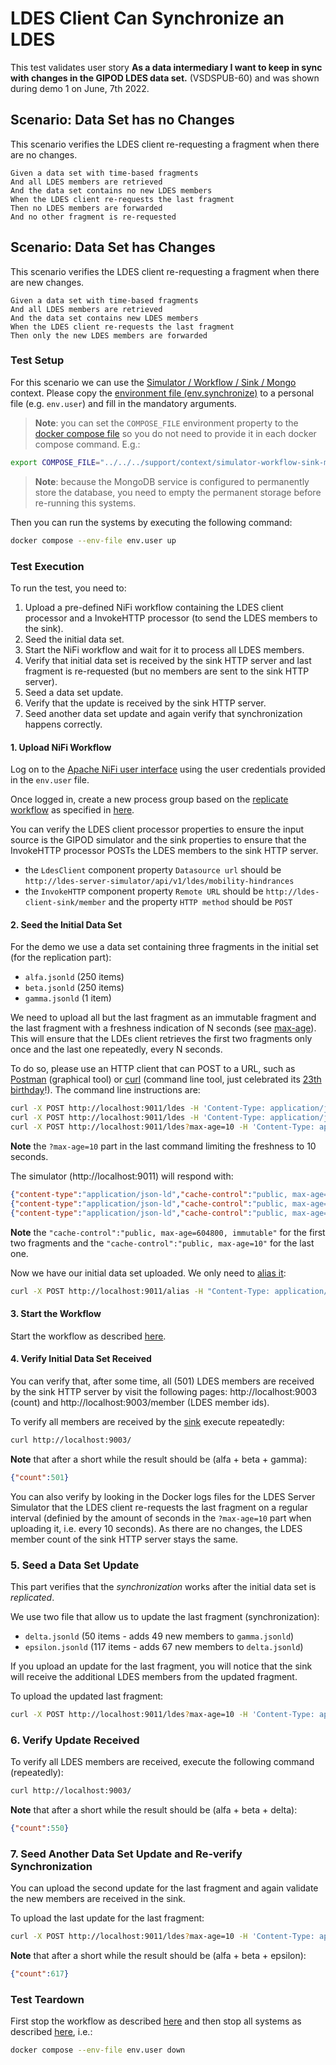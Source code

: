 # LDES Client Can Synchronize an LDES
This test validates user story **As a data intermediary I want to keep in sync with changes in the GIPOD LDES data set.** (VSDSPUB-60) and was shown during demo 1 on June, 7th 2022.

## Scenario: Data Set has no Changes
This scenario verifies the LDES client re-requesting a fragment when there are no changes.
```gherkin
Given a data set with time-based fragments
And all LDES members are retrieved
And the data set contains no new LDES members
When the LDES client re-requests the last fragment
Then no LDES members are forwarded
And no other fragment is re-requested
```

## Scenario: Data Set has Changes
This scenario verifies the LDES client re-requesting a fragment when there are new changes.
```gherkin
Given a data set with time-based fragments
And all LDES members are retrieved
And the data set contains new LDES members
When the LDES client re-requests the last fragment
Then only the new LDES members are forwarded
```

### Test Setup
For this scenario we can use the [Simulator / Workflow / Sink / Mongo](../../../support/context/simulator-workflow-sink-mongo/README.md) context. Please copy the [environment file (env.synchronize)](./env.synchronize) to a personal file (e.g. `env.user`) and fill in the mandatory arguments. 

> **Note**: you can set the `COMPOSE_FILE` environment property to the [docker compose file](../../../support/context/simulator-workflow-sink-mongo/docker-compose.yml) so you do not need to provide it in each docker compose command. E.g.:
```bash
export COMPOSE_FILE="../../../support/context/simulator-workflow-sink-mongo/docker-compose.yml"
```

> **Note**: because the MongoDB service is configured to permanently store the database, you need to empty the permanent storage before re-running this systems.

Then you can run the systems by executing the following command:
```bash
docker compose --env-file env.user up
```

### Test Execution
To run the test, you need to:
1. Upload a pre-defined NiFi workflow containing the LDES client processor and a InvokeHTTP processor (to send the LDES members to the sink).
2. Seed the initial data set.
3. Start the NiFi workflow and wait for it to process all LDES members.
4. Verify that initial data set is received by the sink HTTP server and last fragment is re-requested (but no members are sent to the sink HTTP server).
5. Seed a data set update.
6. Verify that the update is received by the sink HTTP server.
7. Seed another data set update and again verify that synchronization happens correctly.

#### 1. Upload NiFi Workflow
Log on to the [Apache NiFi user interface](https://localhost:8443/nifi) using the user credentials provided in the `env.user` file.

Once logged in, create a new process group based on the [replicate workflow](./nifi-workflow.json) as specified in [here](../../../support/context/workflow/README.md#creating-a-workflow).

You can verify the LDES client processor properties to ensure the input source is the GIPOD simulator and the sink properties to ensure that the InvokeHTTP processor POSTs the LDES members to the sink HTTP server.
* the `LdesClient` component property `Datasource url` should be `http://ldes-server-simulator/api/v1/ldes/mobility-hindrances`
* the `InvokeHTTP` component property `Remote URL` should be `http://ldes-client-sink/member` and the property `HTTP method` should be `POST`

#### 2. Seed the Initial Data Set
For the demo we use a data set containing three fragments in the initial set (for the replication part):
* `alfa.jsonld` (250 items)
* `beta.jsonld` (250 items)
* `gamma.jsonld` (1 item)

We need to upload all but the last fragment as an immutable fragment and the last fragment with a freshness indication of N seconds (see [max-age](https://developer.mozilla.org/en-US/docs/Web/HTTP/Headers/Cache-Control#response_directives)). This will ensure that the LDEs client retrieves the first two fragments only once and the last one repeatedly, every N seconds.

To do so, please use an HTTP client that can POST to a URL, such as [Postman](https://www.postman.com/) (graphical tool) or [curl](https://curl.se/) (command line tool, just celebrated its [23th birthday](https://daniel.haxx.se/blog/2021/03/20/curl-is-23-years-old-today/)!). The command line instructions are:
```bash
curl -X POST http://localhost:9011/ldes -H 'Content-Type: application/json-ld' -d '@data/alfa.jsonld'
curl -X POST http://localhost:9011/ldes -H 'Content-Type: application/json-ld' -d '@data/beta.jsonld'
curl -X POST http://localhost:9011/ldes?max-age=10 -H 'Content-Type: application/json-ld' -d '@data/gamma.jsonld'
```

**Note** the `?max-age=10` part in the last command limiting the freshness to 10 seconds.

The simulator (http://localhost:9011) will respond with:
```json
{"content-type":"application/json-ld","cache-control":"public, max-age=604800, immutable","id":"/api/v1/ldes/mobility-hindrances?generatedAtTime=2022-05-20T09:58:15.867Z"}
{"content-type":"application/json-ld","cache-control":"public, max-age=604800, immutable","id":"/api/v1/ldes/mobility-hindrances?generatedAtTime=2022-05-25T10:22:45.82Z"}
{"content-type":"application/json-ld","cache-control":"public, max-age=10","id":"/api/v1/ldes/mobility-hindrances?generatedAtTime=2022-06-03T07:58:29.2Z"}
```

**Note** the `"cache-control":"public, max-age=604800, immutable"` for the first two fragments and the `"cache-control":"public, max-age=10"` for the last one.

Now we have our initial data set uploaded. We only need to [alias it](./create-alias.json):
```bash
curl -X POST http://localhost:9011/alias -H "Content-Type: application/json" -d '@create-alias.json'
```

#### 3. Start the Workflow
Start the workflow as described [here](../../../support/context/workflow/README.md#starting-a-workflow).

#### 4. Verify Initial Data Set Received
You can verify that, after some time, all (501) LDES members are received by the sink HTTP server by visit the following pages: http://localhost:9003 (count) and http://localhost:9003/member (LDES member ids).

To verify all members are received by the [sink](http://localhost:9003/) execute repeatedly:
```bash
curl http://localhost:9003/
```
**Note** that after a short while the result should be (alfa + beta + gamma):
```json
{"count":501}
```

You can also verify by looking in the Docker logs files for the LDES Server Simulator that the LDES client re-requests the last fragment on a regular interval (definied by the amount of seconds in the `?max-age=10` part when uploading it, i.e. every 10 seconds). As there are no changes, the LDES member count of the sink HTTP server stays the same.

### 5. Seed a Data Set Update
This part verifies that the *synchronization* works after the initial data set is *replicated*.

We use two file that allow us to update the last fragment (synchronization):
* `delta.jsonld` (50 items - adds 49 new members to `gamma.jsonld`)
* `epsilon.jsonld` (117 items - adds 67 new members to `delta.jsonld`)

If you upload an update for the last fragment, you will notice that the sink will receive the additional LDES members from the updated fragment.

To upload the updated last fragment:
```bash
curl -X POST http://localhost:9011/ldes?max-age=10 -H 'Content-Type: application/json-ld' -d '@data/delta.jsonld'
```

### 6. Verify Update Received
To verify all LDES members are received, execute the following command (repeatedly):
```bash
curl http://localhost:9003/
```
**Note** that after a short while the result should be (alfa + beta + delta):
```json
{"count":550}
```

### 7. Seed Another Data Set Update and Re-verify Synchronization
You can upload the second update for the last fragment and again validate the new members are received in the sink.

To upload the last update for the last fragment:
```bash
curl -X POST http://localhost:9011/ldes?max-age=10 -H 'Content-Type: application/json-ld' -d '@data/epsilon.jsonld'
```
**Note** that after a short while the result should be (alfa + beta + epsilon):
```json
{"count":617}
```

### Test Teardown
First stop the workflow as described [here](../../../support/context/workflow/README.md#stopping-a-workflow) and then stop all systems as described [here](../../../support/context/simulator-workflow-sink/README.md#stop-the-systems), i.e.:
```bash
docker compose --env-file env.user down
```
